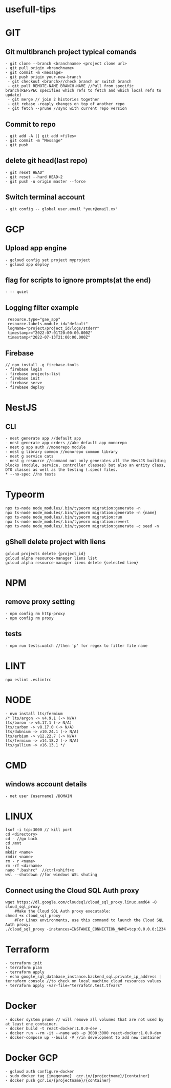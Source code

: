 # usefull-tips

 # GIT

## Git multibranch project typical comands
```
- git clone --branch <branchname> <project clone url>
- git pull origin <branchname>
- git commit -m <message>
- git push origin your-new-branch
 - git checkout <branch>//check branch or switch branch
 - git pull REMOTE-NAME BRANCH-NAME //Pull from specific branch(REFSPEC specifies which refs to fetch and which local refs to update)
 - git merge // join 2 histories together
 - git rebase -reaply changes on top of another repo
 - git fetch --prune //sync with current repo version

 ```
 
 ## Commit to repo
 ```
- git add -A || git add <files>
- git commit -m "Message"
- git push
 ```
 
 
## delete git head(last repo)
```
- git reset HEAD^
- git reset --hard HEAD~2
- git push -u origin master --force
 ```

## Switch terminal account
 ```
- git config -- global user.email "your@email.xx"
```
# GCP
## Upload app engine
 ```
- gcloud config set project myproject
- gcloud app deploy
 ```

## flag for scripts to ignore prompts(at the end) 
 ```
- -- quiet
 ```
 
 ## Logging filter example
```
 resource.type="gae_app"
 resource.labels.module_id="default"
 logName="project/project_id/logs/stderr" 
 timestamp>="2022-07-01T20:00:00.000Z"
 timestamp<"2022-07-13T21:00:00.000Z"
```

## Firebase
```
// npm install -g firebase-tools
- firebase login 
- firebase projects:list
- firebase init
- firebase serve
- firebase deploy
```

 
# NestJS
 ## CLI
  ```
 - nest generate app //default app
 - nest generate app orders //ake default app monorepo
 - nest g app auth //monorepo module   
 - nest g library common //monorepo common library
 - nest g service cats
 - nest g resource //command not only generates all the NestJS building blocks (module, service, controller classes) but also an entity class, DTO classes as well as the testing (.spec) files.
 * --no-spec //no tests
  ```
 # Typeorm
 ```
npx ts-node node_modules/.bin/typeorm migration:generate -n
npx ts-node node_modules/.bin/typeorm migration:generate -n {name} 
npx ts-node node_modules/.bin/typeorm migration:run 
npx ts-node node_modules/.bin/typeorm migration:revert
npx ts-node node_modules/.bin/typeorm migration:generate -c seed -n  
 ```

## gShell delete project with liens
```
gcloud projects delete {project_id} 
gcloud alpha resource-manager liens list
gcloud alpha resource-manager liens delete {selected lien} 

```


# NPM
## remove proxy setting
```
- npm config rm http-proxy
- npm config rm proxy
```
## tests
```
- npm run tests:watch //then 'p' for regex to filter file name
```
# LINT
```
npx eslint .eslintrc
```

# NODE
```
- nvm install lts/fermium 
/* lts/argon -> v4.9.1 (-> N/A)
lts/boron -> v6.17.1 (-> N/A)
lts/carbon -> v8.17.0 (-> N/A)
lts/dubnium -> v10.24.1 (-> N/A)
lts/erbium -> v12.22.7 (-> N/A)
lts/fermium -> v14.18.2 (-> N/A)
lts/gallium -> v16.13.1 */
```
# CMD
## windows account details
```
- net user {username} /DOMAIN
```

# LINUX
```
lsof -i tcp:3000 // kill port
cd <directory> 
cd - //go back
cd /mnt
ls
mkdir <name>
rmdir <name>
rm - r <name>
rm -rf <dirname>
nano ".bashrc"  //ctrl+shift+x
wsl --shutdown //for windows WSL shuting
```
## Connect using the Cloud SQL Auth proxy
```
wget https://dl.google.com/cloudsql/cloud_sql_proxy.linux.amd64 -O cloud_sql_proxy
	#Make the Cloud SQL Auth proxy executable:
chmod +x cloud_sql_proxy
	#For Linux environments, use this command to launch the Cloud SQL Auth proxy:
./cloud_sql_proxy -instances=INSTANCE_CONNECTION_NAME=tcp:0.0.0.0:1234
```

# Terraform 
```
- terraform init 
- terraform plan  
- terraform apply 
- echo google_sql_database_instance.backend_sql.private_ip_address | terraform console //to check on local machine cloud resources values
- terraform apply -var-file="terrafotn.test.tfvars"
``` 
# Docker 
```
- docker system prune // will remove all volumes that are not used by at least one container.
- docker build -t react-docker:1.0.0-dev .   
- docker run --rm -it --name web -p 3000:3000 react-docker:1.0.0-dev   
- docker-compose up --build -V //in development to add new container
```
# Docker GCP
```
- gcloud auth configure-docker
- sudo docker tag {imagename}  gcr.io/{projectname}/{container}
- docker push gcr.io/{projectname}/{container}
```



